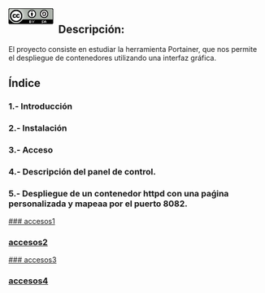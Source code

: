 <img src="./imagenes/MI-LICENCIA88x31.png" style="float: left; margin-right: 10px;" />

## Descripción:

El proyecto consiste en estudiar la herramienta Portainer, que nos permite el despliegue de contenedores utilizando una interfaz gráfica.

## Índice
### 1.- Introducción
### 2.- Instalación
### 3.- Acceso 
### 4.- Descripción del panel de control.
### 5.- Despliegue de un contenedor httpd con una paǵina personalizada y mapeaa por el puerto 8082.
[ ### accesos1 ](#acceso.md)
### [ accesos2 ](#acceso.md)
[ ### accesos3 ](https://github.com/FJmonge00/docker-portainer/blob/master/acceso.md)
### [ accesos4 ](https://github.com/FJmonge00/docker-portainer/blob/master/acceso.md)